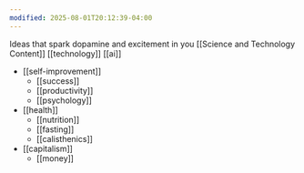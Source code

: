 ```yaml
---
modified: 2025-08-01T20:12:39-04:00
---
```


 <!--what would you want to learn more about? What topics are you curious about?-->
 Ideas that spark dopamine and excitement in you
[[Science and Technology Content]]
[[technology]]
[[ai]]

- [[self-improvement]]
	- [[success]]
	- [[productivity]] 
	- [[psychology]]
- [[health]]
	- [[nutrition]]
	- [[fasting]] 
	- [[calisthenics]]
- [[capitalism]]
	- [[money]]

